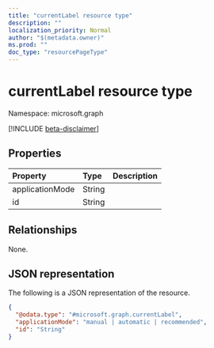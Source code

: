 ```yaml
---
title: "currentLabel resource type"
description: ""
localization_priority: Normal
author: "$(metadata.owner)"
ms.prod: ""
doc_type: "resourcePageType"
---
```


# currentLabel resource type

Namespace: microsoft.graph

[!INCLUDE [beta-disclaimer](../../includes/beta-disclaimer.md)]

## Properties

| Property        | Type   | Description |
| :-------------- | :----- | :---------- |
| applicationMode | String |             |
| id              | String |             |

## Relationships

None.

## JSON representation

The following is a JSON representation of the resource.

<!-- {
  "blockType": "resource",
  "@odata.type": "microsoft.graph.currentLabel",
}
-->

```json
{
  "@odata.type": "#microsoft.graph.currentLabel",
  "applicationMode": "manual | automatic | recommended",
  "id": "String"
}
```
